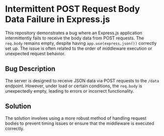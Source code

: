 # Intermittent POST Request Body Data Failure in Express.js

This repository demonstrates a bug where an Express.js application intermittently fails to receive the body data from POST requests. The `req.body` remains empty, despite having `app.use(express.json())` correctly set up.  The issue is often related to the order of middleware execution or unexpected request behavior.

## Bug Description

The server is designed to receive JSON data via POST requests to the `/data` endpoint.  However, under load or certain conditions, the `req.body` is unexpectedly empty, leading to errors or incorrect functionality.

## Solution

The solution involves using a more robust method of handling request bodies to prevent timing issues or ensure that the middleware is executed correctly. 
